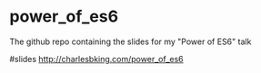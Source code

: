 # power_of_es6
The github repo containing the slides for my "Power of ES6" talk

#slides
http://charlesbking.com/power_of_es6
